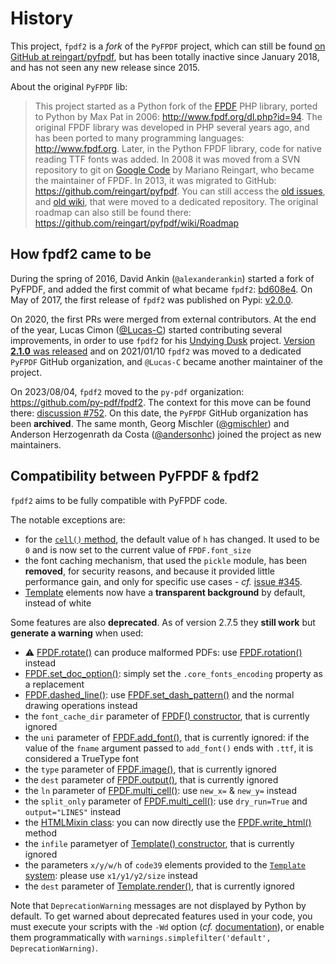 # History #

This project, `fpdf2` is a _fork_ of the `PyFPDF` project, which can still be found [on GitHub at reingart/pyfpdf](https://github.com/reingart/pyfpdf), but has been totally inactive since January 2018, and has not seen any new release since 2015.

About the original `PyFPDF` lib:

> This project started as a Python fork of the [FPDF](http://fpdf.org/) PHP library,
> ported to Python by Max Pat in 2006: <http://www.fpdf.org/dl.php?id=94>.
> The original FPDF library was developed in PHP several years ago,
> and has been ported to many programming languages: <http://www.fpdf.org>.
> Later, in the Python FPDF library, code for native reading TTF fonts was added.
> In 2008 it was moved from a SVN repository to git on [Google Code](https://code.google.com/p/pyfpdf/)
> by Mariano Reingart, who became the maintainer of FPDF.
> In 2013, it was migrated to GitHub: <https://github.com/reingart/pyfpdf>.
> You can still access the [old issues](https://github.com/reingart/pyfpdf_googlecode/issues),
> and [old wiki](https://github.com/reingart/pyfpdf_googlecode/tree/wiki),
> that were moved to a dedicated repository.
> The original roadmap can also still be found there: <https://github.com/reingart/pyfpdf/wiki/Roadmap>

## How fpdf2 came to be ##

During the spring of 2016, David Ankin (`@alexanderankin`) started a fork of PyFPDF, and added the first commit of what became `fpdf2`:
[bd608e4](https://github.com/py-pdf/fpdf2/commits/master?after=1db5f7fdc93eac981c8f1d15856649b68e523ec8+69&branch=master&qualified_name=refs%2Fheads%2Fmaster).
On May of 2017, the first release of `fpdf2` was published on Pypi:
[v2.0.0](https://pypi.org/project/fpdf2/#history).

On 2020, the first PRs were merged from external contributors.
At the end of the year, Lucas Cimon ([@Lucas-C](https://github.com/Lucas-C/)) started contributing several improvements, in order to use `fpdf2` for his [Undying Dusk](https://lucas-c.itch.io/undying-dusk) project.
[Version **2.1.0** was released](https://github.com/py-pdf/fpdf2/blob/master/CHANGELOG.md#210---2020-12-07) and on 2021/01/10 `fpdf2` was moved to a dedicated `PyFPDF` GitHub organization, and `@Lucas-C` became another maintainer of the project.

On 2023/08/04, `fpdf2` moved to the `py-pdf` organization: <https://github.com/py-pdf/fpdf2>. The context for this move can be found there: [discussion #752](https://github.com/py-pdf/fpdf2/discussions/752). On this date, the `PyFPDF` GitHub organization has been **archived**.
The same month, Georg Mischler ([@gmischler](https://github.com/gmischler)) and Anderson Herzogenrath da Costa ([@andersonhc](https://github.com/andersonhc)) joined the project as new maintainers.

## Compatibility between PyFPDF & fpdf2 ##

`fpdf2` aims to be fully compatible with PyFPDF code.

The notable exceptions are:

* for the [`cell()` method](https://py-pdf.github.io/fpdf2/fpdf/fpdf.html#fpdf.fpdf.FPDF.cell), the default value of `h` has changed. It used to be `0` and is now set to the current value of `FPDF.font_size`
* the font caching mechanism, that used the `pickle` module, has been **removed**, for security reasons, and because it provided little performance gain, and only for specific use cases - _cf._ [issue #345](https://github.com/py-pdf/fpdf2/issues/345).
* [Template](https://py-pdf.github.io/fpdf2/fpdf/template.html#fpdf.template.Template) elements now have a **transparent background** by default, instead of white

Some features are also **deprecated**. As of version 2.7.5 they **still work** but **generate a warning** when used:

* ⚠️ [FPDF.rotate()](https://py-pdf.github.io/fpdf2/fpdf/fpdf.html#fpdf.fpdf.FPDF.rotate) can produce malformed PDFs: use [FPDF.rotation()](https://py-pdf.github.io/fpdf2/fpdf/fpdf.html#fpdf.fpdf.FPDF.rotation) instead
* [FPDF.set_doc_option()](https://py-pdf.github.io/fpdf2/fpdf/fpdf.html#fpdf.fpdf.FPDF.set_doc_option): simply set the `.core_fonts_encoding` property as a replacement
* [FPDF.dashed_line()](https://py-pdf.github.io/fpdf2/fpdf/fpdf.html#fpdf.fpdf.FPDF.dashed_line): use [FPDF.set_dash_pattern()](https://py-pdf.github.io/fpdf2/fpdf/fpdf.html#fpdf.fpdf.FPDF.set_dash_pattern) and the normal drawing operations instead
* the `font_cache_dir` parameter of [FPDF() constructor](https://py-pdf.github.io/fpdf2/fpdf/fpdf.html#fpdf.fpdf.FPDF), that is currently ignored
* the `uni` parameter of [FPDF.add_font()](https://py-pdf.github.io/fpdf2/fpdf/fpdf.html#fpdf.fpdf.FPDF.add_font), that is currently ignored: if the value of the `fname` argument passed to `add_font()` ends with `.ttf`, it is considered a TrueType font
* the `type` parameter of [FPDF.image()](https://py-pdf.github.io/fpdf2/fpdf/fpdf.html#fpdf.fpdf.FPDF.image), that is currently ignored
* the `dest` parameter of [FPDF.output()](https://py-pdf.github.io/fpdf2/fpdf/fpdf.html#fpdf.fpdf.FPDF.output), that is currently ignored
* the `ln` parameter of [FPDF.multi_cell()](https://py-pdf.github.io/fpdf2/fpdf/fpdf.html#fpdf.fpdf.FPDF.multi_cell): use `new_x=` & `new_y=` instead
* the `split_only` parameter of [FPDF.multi_cell()](https://py-pdf.github.io/fpdf2/fpdf/fpdf.html#fpdf.fpdf.FPDF.multi_cell): use `dry_run=True` and `output="LINES"` instead
* the [HTMLMixin class](https://py-pdf.github.io/fpdf2/fpdf/html.html#fpdf.html.HTMLMixin): you can now directly use the [FPDF.write_html()](https://py-pdf.github.io/fpdf2/fpdf/fpdf.html#fpdf.fpdf.FPDF.write_html) method
* the `infile` parametyer of [Template() constructor](https://py-pdf.github.io/fpdf2/fpdf/template.html#fpdf.template.Template), that is currently ignored
* the parameters `x/y/w/h` of `code39` elements provided to the [`Template` system](https://py-pdf.github.io/fpdf2/fpdf/template.html#fpdf.template.Template): please use `x1/y1/y2/size` instead
* the `dest` parameter of [Template.render()](https://py-pdf.github.io/fpdf2/fpdf/template.html#fpdf.template.Template.render), that is currently ignored

Note that `DeprecationWarning` messages are not displayed by Python by default.
To get warned about deprecated features used in your code, you must execute your scripts with the `-Wd` option (_cf._ [documentation](https://docs.python.org/3/using/cmdline.html#cmdoption-W)), or enable them programmatically with `warnings.simplefilter('default', DeprecationWarning)`.
